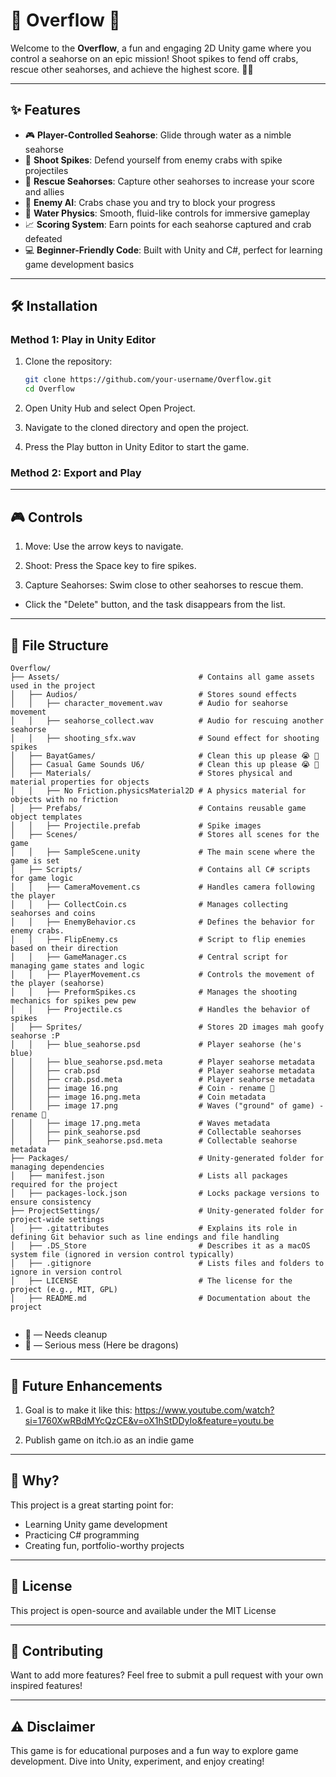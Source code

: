 # 🐚 Overflow 🌊

Welcome to the **Overflow**, a fun and engaging 2D Unity game where you control a seahorse on an epic mission! Shoot spikes to fend off crabs, rescue other seahorses, and achieve the highest score. 🦐🦀

---

## ✨ Features

- 🎮 **Player-Controlled Seahorse**: Glide through water as a nimble seahorse
- 🏹 **Shoot Spikes**: Defend yourself from enemy crabs with spike projectiles
- 🤝 **Rescue Seahorses**: Capture other seahorses to increase your score and allies
- 🌟 **Enemy AI**: Crabs chase you and try to block your progress
- 🌊 **Water Physics**: Smooth, fluid-like controls for immersive gameplay
- 📈 **Scoring System**: Earn points for each seahorse captured and crab defeated
- 💻 **Beginner-Friendly Code**: Built with Unity and C#, perfect for learning game development basics

---

## 🛠️ Installation

### Method 1: Play in Unity Editor

1. Clone the repository:

   ```bash
   git clone https://github.com/your-username/Overflow.git
   cd Overflow
   ```

2. Open Unity Hub and select Open Project.

3. Navigate to the cloned directory and open the project.

4. Press the Play button in Unity Editor to start the game.

### Method 2: Export and Play
---

## 🎮 Controls

1. Move: Use the arrow keys to navigate.

2. Shoot: Press the Space key to fire spikes.

3. Capture Seahorses: Swim close to other seahorses to rescue them.

- Click the "Delete" button, and the task disappears from the list.

---

## 📂 File Structure

```
Overflow/
├── Assets/                               # Contains all game assets used in the project
│   ├── Audios/                           # Stores sound effects
│   │   ├── character_movement.wav        # Audio for seahorse movement
│   │   ├── seahorse_collect.wav          # Audio for rescuing another seahorse
│   │   ├── shooting_sfx.wav              # Sound effect for shooting spikes
│   ├── BayatGames/                       # Clean this up please 😭 🧹
│   ├── Casual Game Sounds U6/            # Clean this up please 😭 🧹
│   ├── Materials/                        # Stores physical and material properties for objects
│   │   ├── No Friction.physicsMaterial2D # A physics material for objects with no friction
│   ├── Prefabs/                          # Contains reusable game object templates
│   │   ├── Projectile.prefab             # Spike images
│   ├── Scenes/                           # Stores all scenes for the game
│   │   ├── SampleScene.unity             # The main scene where the game is set
│   ├── Scripts/                          # Contains all C# scripts for game logic
│   │   ├── CameraMovement.cs             # Handles camera following the player
│   │   ├── CollectCoin.cs                # Manages collecting seahorses and coins
│   │   ├── EnemyBehavior.cs              # Defines the behavior for enemy crabs.
│   │   ├── FlipEnemy.cs                  # Script to flip enemies based on their direction
│   │   ├── GameManager.cs                # Central script for managing game states and logic
│   │   ├── PlayerMovement.cs             # Controls the movement of the player (seahorse)
│   │   ├── PreformSpikes.cs              # Manages the shooting mechanics for spikes pew pew
│   │   ├── Projectile.cs                 # Handles the behavior of spikes
│   ├── Sprites/                          # Stores 2D images mah goofy seahorse :P
│   │   ├── blue_seahorse.psd             # Player seahorse (he's blue)
│   │   ├── blue_seahorse.psd.meta        # Player seahorse metadata
│   │   ├── crab.psd                      # Player seahorse metadata
│   │   ├── crab.psd.meta                 # Player seahorse metadata
│   │   ├── image 16.png                  # Coin - rename 🧹
│   │   ├── image 16.png.meta             # Coin metadata 
│   │   ├── image 17.png                  # Waves ("ground" of game) - rename 🧹
│   │   ├── image 17.png.meta             # Waves metadata
│   │   ├── pink_seahorse.psd             # Collectable seahorses
│   │   ├── pink_seahorse.psd.meta        # Collectable seahorse metadata
├── Packages/                             # Unity-generated folder for managing dependencies
│   ├── manifest.json                     # Lists all packages required for the project
│   ├── packages-lock.json                # Locks package versions to ensure consistency
├── ProjectSettings/                      # Unity-generated folder for project-wide settings
│   ├── .gitattributes                    # Explains its role in defining Git behavior such as line endings and file handling
│   ├── .DS_Store                         # Describes it as a macOS system file (ignored in version control typically)
│   ├── .gitignore                        # Lists files and folders to ignore in version control
│   ├── LICENSE                           # The license for the project (e.g., MIT, GPL)
│   ├── README.md                         # Documentation about the project


```
* 🧹 — Needs cleanup
* 🐉 — Serious mess (Here be dragons)

---

## 🌟 Future Enhancements

1. Goal is to make it like this: https://www.youtube.com/watch?si=1760XwRBdMYcQzCE&v=oX1hStDDyIo&feature=youtu.be

2. Publish game on itch.io as an indie game


---

## 🤔 Why?

This project is a great starting point for:
- Learning Unity game development
- Practicing C# programming
- Creating fun, portfolio-worthy projects

---

## 📜 License

This project is open-source and available under the MIT License

---

## 🐾 Contributing

Want to add more features? Feel free to submit a pull request with your own inspired features!

---

## ⚠️ Disclaimer

This game is for educational purposes and a fun way to explore game development. Dive into Unity, experiment, and enjoy creating!
